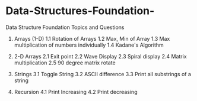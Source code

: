 # Data-Structures-Foundation-
Data Structure Foundation Topics and Questions


1. Arrays (1-D)
1.1 Rotation of Arrays
1.2 Max, Min of Array
1.3 Max multiplication of numbers individually
1.4 Kadane's Algorithm

2. 2-D Arrays
2.1 Exit point
2.2 Wave Display
2.3 Spiral display
2.4 Matrix multiplication
2.5 90 degree matrix rotate

3. Strings
3.1 Toggle String
3.2 ASCII difference
3.3 Print all substrings of a string

4. Recursion 
4.1 Print Increasing
4.2 Print decreasing
